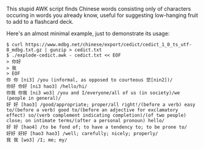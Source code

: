 This stupid AWK script finds Chinese words
consisting only of characters occuring in words you already know,
useful for suggesting low-hanging fruit to add to a flashcard deck.

Here's an almost minimal example, just to demonstrate its usage:
```
$ curl https://www.mdbg.net/chinese/export/cedict/cedict_1_0_ts_utf-8_mdbg.txt.gz | gunzip > cedict.txt
$ ./explode-cedict.awk - cedict.txt << EOF
> 你好
> 我
> EOF
你 你 [ni3] /you (informal, as opposed to courteous 您[nin2])/
你好 你好 [ni3 hao3] /hello/hi/
你我 你我 [ni3 wo3] /you and I/everyone/all of us (in society)/we (people in general)/
好 好 [hao3] /good/appropriate; proper/all right!/(before a verb) easy to/(before a verb) good to/(before an adjective for exclamatory effect) so/(verb complement indicating completion)/(of two people) close; on intimate terms/(after a personal pronoun) hello/
好 好 [hao4] /to be fond of; to have a tendency to; to be prone to/
好好 好好 [hao3 hao3] /well; carefully; nicely; properly/
我 我 [wo3] /I; me; my/
```
